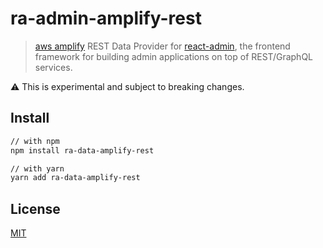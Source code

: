 # ra-admin-amplify-rest

> [aws amplify](https://github.com/aws-amplify/amplify-js) REST Data Provider for [react-admin](https://github.com/marmelab/react-admin), the frontend framework for building admin applications on top of REST/GraphQL services.

:warning: This is experimental and subject to breaking changes.

## Install

```sh
// with npm
npm install ra-data-amplify-rest

// with yarn
yarn add ra-data-amplify-rest
```

## License

[MIT](LICENSE)
